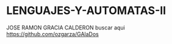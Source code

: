# LENGUAJES-Y-AUTOMATAS-II
JOSE RAMON GRACIA CALDERON
buscar aqui 
https://github.com/ozgarza/GAlaDos
